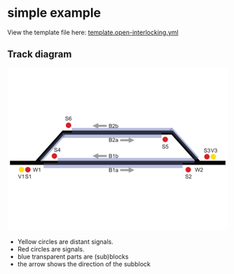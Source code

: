 # simple example

View the template file here: [template.open-interlocking.yml](template.opinterlockingerk.yml)

## Track diagram
![Track diagram](track_diagram.png "Track diagram")

- Yellow circles are distant signals.
- Red circles are signals.
- blue transparent parts are (sub)blocks
- the arrow shows the direction of the subblock